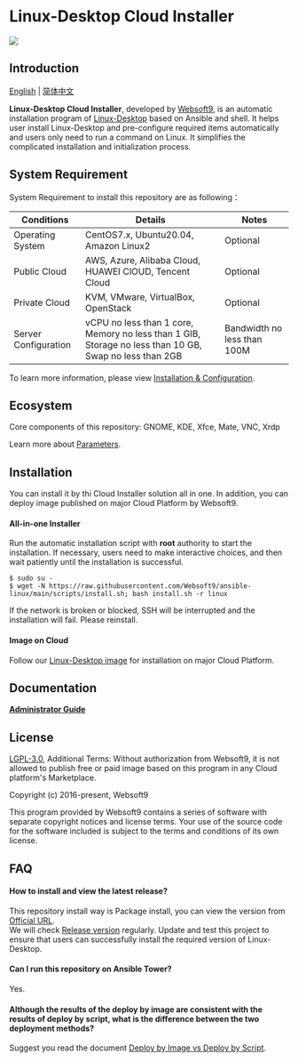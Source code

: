 # Linux-Desktop Cloud Installer

![](https://libs.websoft9.com/common/websott9-cloud-installer.png) 

## Introduction

[English](/README.md) | [简体中文](/README-zh.md)  

**Linux-Desktop Cloud Installer**, developed by [Websoft9](https://www.websoft9.com), is an automatic installation program of [Linux-Desktop](https://www.gnome.org/) based on Ansible and shell. It helps user install Linux-Desktop and pre-configure required items automatically and users only need to run a command on Linux. It simplifies the complicated installation and initialization process.  

## System Requirement

System Requirement to install this repository are as following：

| Conditions       | Details                               | Notes                |
| ------------------- | --------------------------------| -------------------- |
| Operating System   | CentOS7.x, Ubuntu20.04, Amazon Linux2 | Optional                 |
| Public Cloud     | AWS, Azure, Alibaba Cloud, HUAWEI ClOUD, Tencent Cloud    | Optional                 |
| Private Cloud     | KVM, VMware, VirtualBox, OpenStack    | Optional                 |
| Server Configuration | vCPU no less than 1 core, Memory no less than 1 GIB, Storage no less than 10 GB, Swap no less than 2GB |Bandwidth no less than 100M|

To learn more information, please view [Installation & Configuration](https://help.gnome.org/).

## Ecosystem

Core components of this repository:  GNOME, KDE, Xfce, Mate, VNC, Xrdp 

Learn more about [Parameters](/docs/stack-components.md).

## Installation

You can install it by thi Cloud Installer solution all in one. In addition, you can deploy image published on major Cloud Platform by Websoft9.

#### All-in-one Installer

Run the automatic installation script with **root** authority to start the installation. If necessary, users need to make interactive choices, and then wait patiently until the installation is successful.

```
$ sudo su -
$ wget -N https://raw.githubusercontent.com/Websoft9/ansible-linux/main/scripts/install.sh; bash install.sh -r linux
```

If the network is broken or blocked, SSH will be interrupted and the installation will fail. Please reinstall.

#### Image on Cloud 

Follow our [Linux-Desktop image](https://apps.websoft9.com/linux) for installation on major Cloud Platform.

## Documentation

**[Administrator Guide](https://support.websoft9.com/docs/linux)** 

## License

[LGPL-3.0](/License.md), Additional Terms: Without authorization from Websoft9, it is not allowed to publish free or paid image based on this program in any Cloud platform's Marketplace.

Copyright (c) 2016-present, Websoft9

This program provided by Websoft9 contains a series of software with separate copyright notices and license terms. Your use of the source code for the software included is subject to the terms and conditions of its own license.

## FAQ

#### How to install and view the latest release?

This repository install way is Package install, you can  view the version from [Official URL](https://github.com/GNOME/gnome-shell/tags).  
We will check [Release version](https://github.com/Websoft9/ansible-linux/releases) regularly. Update and test this project to ensure that users can successfully install the required version of Linux-Desktop.

#### Can I run this repository on Ansible Tower? 

Yes.

#### Although the results of the deploy by image are consistent with the results of deploy by script, what is the difference between the two deployment methods?

Suggest you read the document [Deploy by Image vs Deploy by Script](https://support.websoft9.com/docs/faq/bz-product.html#deployment-comparison).

